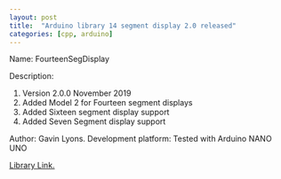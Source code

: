 ```yaml
---
layout: post
title:  "Arduino library 14 segment display 2.0 released"
categories: [cpp, arduino]
---
```



Name: FourteenSegDisplay

Description:

1. Version 2.0.0 November 2019
2. Added Model 2 for Fourteen segment displays
3. Added Sixteen segment display support
4. Added Seven Segment display support

Author: Gavin Lyons.
Development platform: Tested with Arduino NANO UNO 


[Library Link.](https://github.com/gavinlyonsrepo/FourteenSegDisplay)
